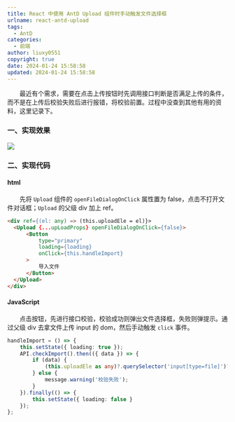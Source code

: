 ```yaml
---
title: React 中使用 AntD Upload 组件时手动触发文件选择框
urlname: react-antd-upload
tags:
  - AntD
categories:
  - 前端
author: liuxy0551
copyright: true
date: 2024-01-24 15:58:58
updated: 2024-01-24 15:58:58
---
```


&emsp;&emsp;最近有个需求，需要在点击上传按钮时先调用接口判断是否满足上传的条件，而不是在上传后校验失败后进行报错，将校验前置。过程中没查到其他有用的资料，这里记录下。

<!--more-->

### 一、实现效果

![](https://images-hosting.liuxianyu.cn/posts/react-antd-upload/1.gif)

### 二、实现代码

#### html

&emsp;&emsp;先将 `Upload` 组件的 `openFileDialogOnClick` 属性置为 false，点击不打开文件对话框；`Upload` 的父级 div 加上 ref。

``` Html
<div ref={(el: any) => (this.uploadEle = el)}>
  <Upload {...upLoadProps} openFileDialogOnClick={false}>
      <Button
          type="primary"
          loading={loading}
          onClick={this.handleImport}
      >
          导入文件
      </Button>
  </Upload>
</div>
```

#### JavaScript

&emsp;&emsp;点击按钮，先进行接口校验，校验成功则弹出文件选择框，失败则弹提示。通过父级 div 去拿文件上传 input 的 dom，然后手动触发 `click` 事件。

``` ts
handleImport = () => {
    this.setState({ loading: true });
    API.checkImport().then(({ data }) => {
        if (data) {
            (this.uploadEle as any)?.querySelector('input[type=file]')?.click?.();
        } else {
            message.warning('校验失败');
        }
    }).finally(() => {
        this.setState({ loading: false }
    });
};
```